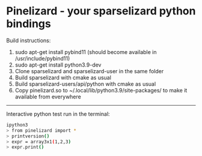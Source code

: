 # Pinelizard - your sparselizard python bindings

Build instructions:

1. sudo apt-get install pybind11 (should become available in /usr/include/pybind11)
1. sudo apt-get install python3.9-dev
1. Clone sparselizard and sparselizard-user in the same folder
1. Build sparselizard with cmake as usual
1. Build sparselizard-users/api/python with cmake as usual
1. Copy pinelizard.so to ~/.local/lib/python3.9/site-packages/ to make it available from everywhere

---

Interactive python test run in the terminal:

```bash
ipython3
> from pinelizard import *
> printversion()
> expr = array3x1(1,2,3)
> expr.print()
```
